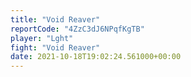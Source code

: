 ```yaml
---
title: "Void Reaver"
reportCode: "4ZzC3dJ6NPqfKgTB"
player: "Lght"
fight: "Void Reaver"
date: 2021-10-18T19:02:24.561000+00:00
---
```

